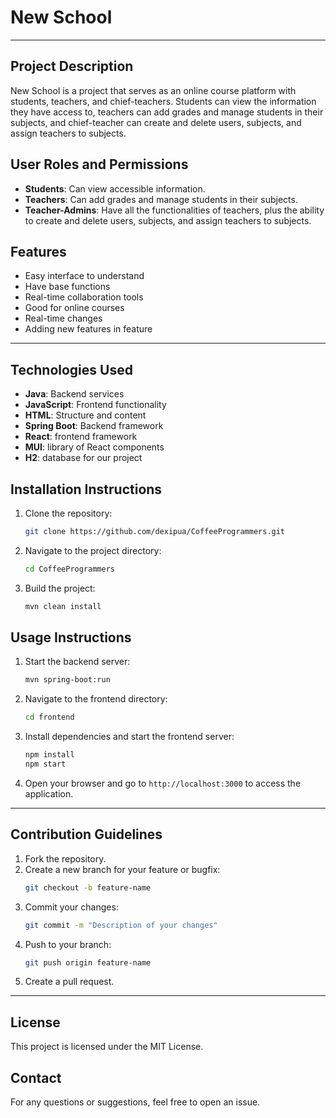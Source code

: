 # New School

___

## Project Description

New School is a project that serves as an online course platform with
students, teachers, and chief-teachers. Students can view the information
they have access to, teachers can add grades and manage students in their
subjects, and chief-teacher can create and delete users, subjects, and assign
teachers to subjects.

## User Roles and Permissions

- **Students**: Can view accessible information.
- **Teachers**: Can add grades and manage students in their subjects.
- **Teacher-Admins**: Have all the functionalities of teachers, plus the
  ability to create and delete users, subjects, and assign teachers to subjects.

## Features

- Easy interface to understand
- Have base functions
- Real-time collaboration tools
- Good for online courses
- Real-time changes
- Adding new features in feature

---

## Technologies Used

- **Java**: Backend services
- **JavaScript**: Frontend functionality
- **HTML**: Structure and content
- **Spring Boot**: Backend framework
- **React**: frontend framework
- **MUI**: library of React components
- **H2**: database for our project

## Installation Instructions

1. Clone the repository:
    ```bash
    git clone https://github.com/dexipua/CoffeeProgrammers.git
    ```
2. Navigate to the project directory:
    ```bash
    cd CoffeeProgrammers
    ```
3. Build the project:
    ```bash
    mvn clean install
    ```

## Usage Instructions

1. Start the backend server:
    ```bash
    mvn spring-boot:run
    ```
2. Navigate to the frontend directory:
    ```bash
    cd frontend
    ```
3. Install dependencies and start the frontend server:
    ```bash
    npm install
    npm start
    ```
4. Open your browser and go to `http://localhost:3000` to access the application.

---

## Contribution Guidelines

1. Fork the repository.
2. Create a new branch for your feature or bugfix:
    ```bash
    git checkout -b feature-name
    ```
3. Commit your changes:
    ```bash
    git commit -m "Description of your changes"
    ```
4. Push to your branch:
    ```bash
    git push origin feature-name
    ```
5. Create a pull request.

---

## License

This project is licensed under the MIT License.

## Contact

For any questions or suggestions, feel free to open an issue.
